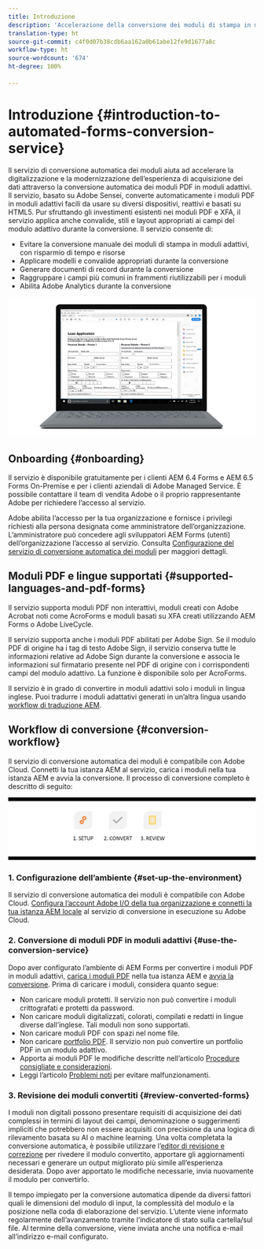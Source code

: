 ```yaml
---
title: Introduzione
description: 'Accelerazione della conversione dei moduli di stampa in moduli adattivi '
translation-type: ht
source-git-commit: c4f0d07b38cdb6aa162a0b61abe12fe9d1677a8c
workflow-type: ht
source-wordcount: '674'
ht-degree: 100%

---
```



# Introduzione {#introduction-to-automated-forms-conversion-service}

Il servizio di conversione automatica dei moduli aiuta ad accelerare la digitalizzazione e la modernizzazione dell’esperienza di acquisizione dei dati attraverso la conversione automatica dei moduli PDF in moduli adattivi. Il servizio, basato su Adobe Sensei, converte automaticamente i moduli PDF in moduli adattivi facili da usare su diversi dispositivi, reattivi e basati su HTML5. Pur sfruttando gli investimenti esistenti nei moduli PDF e XFA, il servizio applica anche convalide, stili e layout appropriati ai campi del modulo adattivo durante la conversione. Il servizio consente di:

* Evitare la conversione manuale dei moduli di stampa in moduli adattivi, con risparmio di tempo e risorse
* Applicare modelli e convalide appropriati durante la conversione
* Generare documenti di record durante la conversione
* Raggruppare i campi più comuni in frammenti riutilizzabili per i moduli
* Abilita Adobe Analytics durante la conversione

![È semplice. Tu dovrai solo fornirci i moduli di origine, noi ci occuperemo del resto. Ti forniremo splendidi moduli adattivi. Naturalmente potrai regolare l’output nel modo che preferisci. ](assets/pdf-to-adaptive-form-gitx50.gif)

## Onboarding {#onboarding}

Il servizio è disponibile gratuitamente per i clienti AEM 6.4 Forms e AEM 6.5 Forms On-Premise e per i clienti aziendali di Adobe Managed Service. È possibile contattare il team di vendita Adobe o il proprio rappresentante Adobe per richiedere l’accesso al servizio.

Adobe abilita l’accesso per la tua organizzazione e fornisce i privilegi richiesti alla persona designata come amministratore dell’organizzazione. L’amministratore può concedere agli sviluppatori AEM Forms (utenti) dell’organizzazione l’accesso al servizio. Consulta [Configurazione del servizio di conversione automatica dei moduli](configure-service.md) per maggiori dettagli.

## Moduli PDF e lingue supportati {#supported-languages-and-pdf-forms}

Il servizio supporta moduli PDF non interattivi, moduli creati con Adobe Acrobat noti come AcroForms e moduli basati su XFA creati utilizzando AEM Forms o Adobe LiveCycle.

Il servizio supporta anche i moduli PDF abilitati per Adobe Sign. Se il modulo PDF di origine ha i tag di testo Adobe Sign, il servizio conserva tutte le informazioni relative ad Adobe Sign durante la conversione e associa le informazioni sul firmatario presente nel PDF di origine con i corrispondenti campi del modulo adattivo. La funzione è disponibile solo per AcroForms.

Il servizio è in grado di convertire in moduli adattivi solo i moduli in lingua inglese. Puoi tradurre i moduli adattativi generati in un’altra lingua usando [workflow di traduzione AEM](https://helpx.adobe.com/it/experience-manager/6-5/forms/using/using-aem-translation-workflow-to-localize-adaptive-forms.html).

## Workflow di conversione  {#conversion-workflow}

Il servizio di conversione automatica dei moduli è compatibile con Adobe Cloud. Connetti la tua istanza AEM al servizio, carica i moduli nella tua istanza AEM e avvia la conversione. Il processo di conversione completo è descritto di seguito:

![Flusso di lavoro](assets/conversion-workflow.png)

### 1. Configurazione dell’ambiente {#set-up-the-environment}

Il servizio di conversione automatica dei moduli è compatibile con Adobe Cloud. [Configura l’account Adobe I/O della tua organizzazione e connetti la tua istanza AEM locale](configure-service.md) al servizio di conversione in esecuzione su Adobe Cloud.

### 2. Conversione di moduli PDF in moduli adattivi {#use-the-conversion-service}

Dopo aver configurato l’ambiente di AEM Forms per convertire i moduli PDF in moduli adattivi, [carica i moduli PDF](convert-existing-forms-to-adaptive-forms.md) nella tua istanza AEM e [avvia la conversione](convert-existing-forms-to-adaptive-forms.md#run-the-conversion). Prima di caricare i moduli, considera quanto segue:

* Non caricare moduli protetti. Il servizio non può convertire i moduli crittografati e protetti da password.
* Non caricare moduli digitalizzati, colorati, compilati e redatti in lingue diverse dall’inglese. Tali moduli non sono supportati.
* Non caricare moduli PDF con spazi nel nome file.
* Non caricare [portfolio PDF](https://helpx.adobe.com/it/acrobat/using/overview-pdf-portfolios.html). Il servizio non può convertire un portfolio PDF in un modulo adattivo.
* Apporta ai moduli PDF le modifiche descritte nell’articolo [Procedure consigliate e considerazioni](styles-and-pattern-considerations-and-best-practices.md).
* Leggi l’articolo [Problemi noti](known-issues.md) per evitare malfunzionamenti.

### 3. Revisione dei moduli convertiti {#review-converted-forms}

I moduli non digitali possono presentare requisiti di acquisizione dei dati complessi in termini di layout dei campi, denominazione o suggerimenti impliciti che potrebbero non essere acquisiti con precisione da una logica di rilevamento basata su AI o machine learning. Una volta completata la conversione automatica, è possibile utilizzare l’[editor di revisione e correzione](review-correct-ui-edited.md) per rivedere il modulo convertito, apportare gli aggiornamenti necessari e generare un output migliorato più simile all’esperienza desiderata. Dopo aver apportato le modifiche necessarie, invia nuovamente il modulo per convertirlo.

Il tempo impiegato per la conversione automatica dipende da diversi fattori quali le dimensioni del modulo di input, la complessità del modulo e la posizione nella coda di elaborazione del servizio. L’utente viene informato regolarmente dell’avanzamento tramite l’indicatore di stato sulla cartella/sul file. Al termine della conversione, viene inviata anche una notifica e-mail all’indirizzo e-mail configurato.
